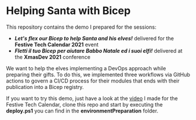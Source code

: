 # Helping Santa with Bicep

This repository contains the demo I prepared for the sessions:
- ***Let's flex our Bicep to help Santa and his elves!*** delivered for the **Festive Tech Calendar 2021** event
- ***Fletti il tuo Bicep per aiutare Babbo Natale ed i suoi elfi!*** delivered at the **XmasDev 2021** conference

We want to help the elves implementing a DevOps approach while preparing their gifts.
To do this, we implemented three workflows via GitHub actions to govern a CI/CD process for their modules that ends with their publication into a Bicep registry.

If you want to try this demo, just have a look at the [video](https://www.youtube.com/watch?v=JFBul3x_1xU&ab_channel=FestiveTechCalendar) I made for the Festive Tech Calendar, clone this repo and start by executing the **deploy.ps1** you can find in the **environmentPreparation** folder.


